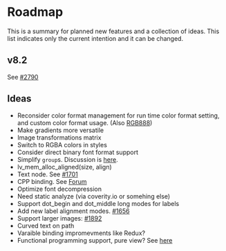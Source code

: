 # Roadmap

This is a summary for planned new features and a collection of ideas.
This list indicates only the current intention and it can be changed.

## v8.2
See [#2790](https://github.com/lvgl/lvgl/issues/2790)

## Ideas
- Reconsider color format management for run time color format setting, and custom color format usage. (Also [RGB888](https://github.com/lvgl/lvgl/issues/1722))
- Make gradients more versatile
- Image transformations matrix
- Switch to RGBA colors in styles
- Consider direct binary font format support
- Simplify `group`s. Discussion is [here](https://forum.lvgl.io/t/lv-group-tabindex/2927/3).
- lv_mem_alloc_aligned(size, align)
- Text node. See [#1701](https://github.com/lvgl/lvgl/issues/1701#issuecomment-699479408)
- CPP binding. See [Forum](https://forum.lvgl.io/t/is-it-possible-to-officially-support-optional-cpp-api/2736)
- Optimize font decompression
- Need static analyze (via coverity.io or somehing else)
- Support dot_begin and dot_middle long modes for labels
- Add new label alignment modes. [#1656](https://github.com/lvgl/lvgl/issues/1656)
- Support larger images: [#1892](https://github.com/lvgl/lvgl/issues/1892)
- Curved text on path
- Varaible binding impromevments like Redux?
- Functional programming support, pure view? See [here](https://www.freecodecamp.org/news/the-revolution-of-pure-views-aed339db7da4/)
